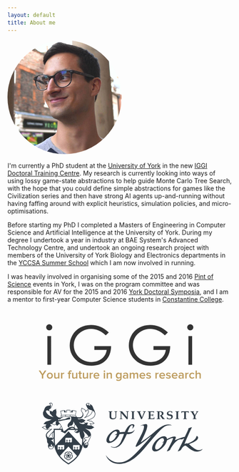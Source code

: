 ```yaml
---
layout: default
title: About me
---
```


<div class="centre">
	<img src="/resources/ProfilePicture-256.jpg" style="border-radius:50%;"/>
</div>

I'm currently a PhD student at the [University of York](https://www.cs.york.ac.uk) in the new [IGGI Doctoral Training Centre](http://www.iggi.org.uk). My research is currently looking into ways of using lossy game-state abstractions to help guide Monte Carlo Tree Search, with the hope that you could define simple abstractions for games like the Civilization series and then have strong AI agents up-and-running without having faffing around with explicit heuristics, simulation policies, and micro-optimisations.

Before starting my PhD I completed a Masters of Engineering in Computer Science and Artificial Intelligence at the University of York. During my degree I undertook a year in industry at BAE System's Advanced Technology Centre, and undertook an ongoing research project with members of the University of York Biology and Electronics departments in the [YCCSA Summer School](http://www.york.ac.uk/yccsa/activities/summerschool) which I am now involved in running.

I was heavily involved in organising some of the 2015 and 2016 [Pint of Science](http://pintofscience.co.uk/events/york) events in York, I was on the program committee and was responsible for AV for the 2015 and 2016 [York Doctoral Symposia](https://www.cs.york.ac.uk/yds), and I am a mentor to first-year Computer Science students in [Constantine College](https://www.york.ac.uk/colleges/constantine).

<center class="logos">
	<br/>
	<a href="http://www.iggi.org.uk/">
		<svg viewBox="-236.542 451.202 97.125 35.375" xmlns="http://www.w3.org/2000/svg" style="margin:1em 5em">
			<title>IGGI: Your future in games research</title>
			<g>
				<path fill="#BD9C5E" d="M-233.811,484.434v-2.003l1.866-2.829h-0.977l-1.325,2.068l-1.326-2.068h-0.968l1.881,2.829v2.003 H-233.811L-233.811,484.434z M-229.86,484.522c1.12,0,1.798-0.843,1.798-1.833c0-1.014-0.679-1.827-1.798-1.827 c-1.111,0-1.798,0.813-1.798,1.827C-231.657,483.679-230.97,484.522-229.86,484.522z M-229.86,483.851 c-0.648,0-1.005-0.548-1.005-1.161c0-0.625,0.356-1.155,1.005-1.155c0.655,0,1.005,0.53,1.005,1.155 C-228.854,483.303-229.205,483.851-229.86,483.851z M-224.167,484.434v-3.501h-0.76v2.458c-0.168,0.242-0.501,0.459-0.893,0.459 c-0.434,0-0.71-0.177-0.71-0.708v-2.21h-0.761v2.493c0,0.702,0.377,1.096,1.132,1.096c0.554,0,0.987-0.277,1.231-0.535v0.447 H-224.167L-224.167,484.434z M-222.418,484.434v-2.381c0.15-0.241,0.578-0.471,0.904-0.471c0.095,0,0.171,0.006,0.232,0.018 v-0.737c-0.445,0-0.866,0.247-1.137,0.588v-0.519h-0.761v3.501H-222.418z M-217.842,484.434v-2.84h0.71v-0.661h-0.71v-0.195 c0-0.388,0.183-0.583,0.483-0.583c0.162,0,0.295,0.064,0.396,0.159l0.303-0.472c-0.215-0.235-0.521-0.3-0.843-0.3 c-0.66,0-1.099,0.437-1.099,1.197v0.194h-0.587v0.66h0.587v2.841h0.76V484.434z M-213.43,484.434v-3.501h-0.761v2.458 c-0.177,0.242-0.509,0.459-0.893,0.459c-0.434,0-0.709-0.177-0.709-0.708v-2.21h-0.762v2.493c0,0.702,0.378,1.096,1.133,1.096 c0.545,0,0.987-0.277,1.231-0.535v0.447H-213.43L-213.43,484.434z M-211.388,484.522c0.345,0,0.571-0.1,0.709-0.217l-0.181-0.579 c-0.057,0.071-0.189,0.125-0.334,0.125c-0.212,0-0.333-0.183-0.333-0.413v-1.843h0.71v-0.661h-0.71v-0.955h-0.76v0.955h-0.577 v0.661h0.577v2.032C-212.287,484.21-211.978,484.522-211.388,484.522z M-207.01,484.434v-3.501h-0.765v2.458 c-0.168,0.242-0.501,0.459-0.884,0.459c-0.443,0-0.711-0.177-0.711-0.708v-2.21h-0.76v2.493c0,0.702,0.377,1.096,1.122,1.096 c0.555,0,0.988-0.277,1.232-0.535v0.447H-207.01L-207.01,484.434z M-205.267,484.434v-2.381c0.159-0.241,0.587-0.471,0.909-0.471 c0.089,0,0.167,0.006,0.229,0.018v-0.737c-0.445,0-0.866,0.247-1.138,0.588v-0.519h-0.76v3.501H-205.267z M-201.884,484.522 c0.546,0,1.062-0.182,1.421-0.507l-0.354-0.495c-0.251,0.241-0.646,0.389-0.999,0.389c-0.66,0-1.05-0.447-1.105-0.961h2.696 v-0.189c0-1.108-0.666-1.896-1.724-1.896c-1.028,0-1.771,0.807-1.771,1.827C-203.72,483.803-202.948,484.522-201.884,484.522z  M-200.961,482.4h-1.966c0.023-0.43,0.333-0.925,0.973-0.925C-201.262,481.475-200.98,481.976-200.961,482.4z M-197.222,480.515 c0.265,0,0.471-0.207,0.471-0.472c0-0.265-0.206-0.471-0.471-0.471c-0.256,0-0.472,0.207-0.472,0.471 C-197.694,480.308-197.478,480.515-197.222,480.515z M-196.845,484.434v-3.501h-0.76v3.501H-196.845z M-192.727,484.434v-2.463 c0-0.708-0.378-1.107-1.133-1.107c-0.545,0-1.005,0.282-1.237,0.542v-0.472h-0.76v3.501h0.76V482 c0.183-0.241,0.516-0.465,0.899-0.465c0.427,0,0.71,0.16,0.71,0.712v2.187H-192.727z M-188.742,485.854 c0.854,0,1.798-0.33,1.798-1.603v-3.318h-0.761v0.501c-0.283-0.377-0.678-0.572-1.125-0.572c-0.905,0-1.545,0.659-1.545,1.797 c0,1.149,0.659,1.78,1.545,1.78c0.459,0,0.853-0.225,1.125-0.583v0.395c0,0.748-0.534,0.99-1.037,0.99 c-0.465,0-0.822-0.117-1.111-0.453l-0.359,0.553C-189.779,485.73-189.332,485.854-188.742,485.854z M-188.604,483.762 c-0.609,0-0.992-0.43-0.992-1.102c0-0.69,0.383-1.126,0.992-1.126c0.36,0,0.723,0.207,0.899,0.466v1.297 C-187.881,483.556-188.244,483.762-188.604,483.762z M-183.053,484.434v-2.315c0-0.938-0.679-1.255-1.465-1.255 c-0.552,0-1.062,0.159-1.472,0.548l0.321,0.536c0.296-0.3,0.648-0.453,1.038-0.453c0.477,0,0.815,0.253,0.815,0.653v0.529 c-0.257-0.294-0.659-0.452-1.137-0.452c-0.571,0-1.205,0.34-1.205,1.144c0,0.766,0.64,1.154,1.205,1.154 c0.465,0,0.881-0.152,1.137-0.471v0.382H-183.053L-183.053,484.434z M-184.642,484.009c-0.428,0-0.756-0.252-0.756-0.636 c0-0.377,0.328-0.635,0.756-0.635c0.327,0,0.654,0.135,0.827,0.364v0.542C-183.988,483.875-184.315,484.009-184.642,484.009z  M-177.007,484.434v-2.516c0-0.719-0.371-1.055-1.004-1.055c-0.536,0-0.994,0.318-1.188,0.625 c-0.119-0.377-0.441-0.625-0.963-0.625c-0.534,0-0.993,0.336-1.144,0.542v-0.472h-0.762v3.5h0.762V482 c0.164-0.236,0.472-0.466,0.81-0.466c0.416,0,0.576,0.243,0.576,0.62v2.28h0.766V482c0.149-0.241,0.466-0.466,0.811-0.466 c0.406,0,0.577,0.243,0.577,0.62v2.28H-177.007L-177.007,484.434z M-174.399,484.522c0.554,0,1.07-0.183,1.42-0.507l-0.344-0.495 c-0.26,0.241-0.655,0.389-0.999,0.389c-0.661,0-1.059-0.447-1.114-0.961h2.696v-0.188c0-1.109-0.666-1.897-1.715-1.897 c-1.037,0-1.78,0.807-1.78,1.827C-176.235,483.804-175.454,484.522-174.399,484.522z M-173.469,482.4h-1.973 c0.031-0.43,0.333-0.925,0.98-0.925C-173.778,481.475-173.494,481.978-173.469,482.4z M-170.786,484.522 c0.943,0,1.459-0.471,1.459-1.083c0-1.397-2.119-0.932-2.119-1.556c0-0.237,0.254-0.426,0.649-0.426 c0.438,0,0.83,0.189,1.036,0.413l0.321-0.524c-0.315-0.278-0.76-0.484-1.357-0.484c-0.889,0-1.377,0.484-1.377,1.055 c0,1.344,2.117,0.855,2.117,1.538c0,0.277-0.236,0.467-0.697,0.467c-0.444,0-0.937-0.243-1.182-0.484l-0.345,0.549 C-171.924,484.328-171.38,484.522-170.786,484.522L-170.786,484.522z M-165.931,484.434v-2.381 c0.149-0.242,0.577-0.471,0.903-0.471c0.095,0,0.162,0.005,0.233,0.018v-0.737c-0.454,0-0.875,0.247-1.137,0.589v-0.519h-0.761 v3.5H-165.931z M-162.558,484.522c0.554,0,1.07-0.183,1.42-0.507l-0.345-0.495c-0.259,0.241-0.654,0.389-0.999,0.389 c-0.66,0-1.057-0.447-1.113-0.961h2.695v-0.188c0-1.109-0.665-1.897-1.715-1.897c-1.037,0-1.78,0.807-1.78,1.827 C-164.395,483.804-163.613,484.522-162.558,484.522z M-161.627,482.4h-1.974c0.031-0.43,0.333-0.925,0.981-0.925 C-161.937,481.475-161.653,481.978-161.627,482.4z M-158.945,484.522c0.943,0,1.464-0.471,1.464-1.083 c0-1.397-2.124-0.932-2.124-1.556c0-0.237,0.252-0.426,0.647-0.426c0.443,0,0.832,0.189,1.038,0.413l0.316-0.524 c-0.311-0.278-0.759-0.484-1.354-0.484c-0.885,0-1.377,0.484-1.377,1.055c0,1.344,2.119,0.855,2.119,1.538 c0,0.277-0.242,0.467-0.695,0.467c-0.448,0-0.938-0.243-1.185-0.484l-0.346,0.549 C-160.083,484.328-159.542,484.522-158.945,484.522z M-155.096,484.522c0.553,0,1.062-0.183,1.421-0.507l-0.354-0.495 c-0.261,0.241-0.655,0.389-0.994,0.389c-0.658,0-1.062-0.447-1.11-0.961h2.688v-0.188c0-1.109-0.666-1.897-1.715-1.897 c-1.037,0-1.777,0.807-1.777,1.827C-156.939,483.804-156.154,484.522-155.096,484.522z M-154.166,482.4h-1.974 c0.023-0.43,0.324-0.925,0.972-0.925C-154.484,481.475-154.202,481.978-154.166,482.4z M-149.78,484.434v-2.315 c0-0.938-0.679-1.255-1.474-1.255c-0.542,0-1.061,0.159-1.462,0.548l0.313,0.536c0.294-0.3,0.647-0.453,1.037-0.453 c0.477,0,0.825,0.253,0.825,0.653v0.529c-0.267-0.294-0.661-0.452-1.138-0.452c-0.572,0-1.214,0.34-1.214,1.144 c0,0.766,0.647,1.154,1.214,1.154c0.465,0,0.871-0.152,1.138-0.471v0.382H-149.78L-149.78,484.434z M-151.377,484.009 c-0.418,0-0.754-0.252-0.754-0.636c0-0.377,0.336-0.635,0.754-0.635c0.318,0,0.654,0.135,0.837,0.364v0.542 C-150.723,483.875-151.059,484.009-151.377,484.009z M-148.042,484.434v-2.381c0.159-0.242,0.578-0.471,0.913-0.471 c0.095,0,0.172,0.005,0.225,0.018v-0.737c-0.437,0-0.866,0.247-1.138,0.589v-0.519h-0.76v3.5H-148.042z M-144.681,484.522 c0.684,0,1.084-0.294,1.337-0.613l-0.496-0.471c-0.21,0.276-0.464,0.412-0.812,0.412c-0.638,0-1.056-0.483-1.056-1.161 c0-0.678,0.418-1.156,1.056-1.156c0.348,0,0.603,0.125,0.812,0.4l0.496-0.459c-0.253-0.322-0.653-0.612-1.337-0.612 c-1.073,0-1.804,0.771-1.804,1.827C-146.485,483.744-145.755,484.522-144.681,484.522z M-139.542,484.434v-2.476 c0-0.707-0.377-1.095-1.132-1.095c-0.554,0-0.991,0.282-1.231,0.542v-1.804h-0.76v4.832h0.76V482 c0.176-0.241,0.501-0.466,0.908-0.466c0.418,0,0.695,0.148,0.695,0.702v2.2h0.76V484.434z"/>
				<path fill="#333" d="M-230.255,451.911c0.505,0,0.937,0.178,1.294,0.538c0.358,0.357,0.538,0.789,0.538,1.293 c0,0.495-0.179,0.923-0.538,1.28c-0.357,0.358-0.789,0.537-1.294,0.537c-0.496,0-0.922-0.179-1.279-0.537 c-0.357-0.359-0.536-0.785-0.536-1.281c0-0.503,0.179-0.937,0.537-1.292C-231.177,452.089-230.75,451.911-230.255,451.911z  M-231.361,458.984h2.228v17.175h-2.228V458.984L-231.361,458.984z M-194.609,456.836l-1.801,1.706 c-1.294-1.274-2.711-2.239-4.253-2.896c-1.542-0.658-3.043-0.986-4.508-0.986c-1.82,0-3.554,0.447-5.2,1.341 c-1.647,0.895-2.922,2.106-3.829,3.64c-0.905,1.532-1.358,3.15-1.358,4.854c0,1.746,0.469,3.407,1.405,4.981 c0.937,1.574,2.231,2.81,3.885,3.71c1.652,0.898,3.46,1.346,5.43,1.346c2.388,0,4.409-0.672,6.062-2.019 c1.651-1.347,2.63-3.092,2.936-5.24h-7.403v-2.243h10.009c-0.021,3.588-1.088,6.438-3.198,8.549 c-2.11,2.109-4.934,3.165-8.469,3.165c-4.295,0-7.694-1.464-10.198-4.389c-1.926-2.252-2.889-4.855-2.889-7.814 c0-2.2,0.553-4.247,1.657-6.14c1.106-1.895,2.621-3.375,4.547-4.444c1.927-1.067,4.104-1.602,6.536-1.602 c1.967,0,3.819,0.355,5.557,1.065C-197.956,454.129-196.26,455.269-194.609,456.836L-194.609,456.836z M-159.231,456.836 l-1.802,1.706c-1.292-1.274-2.709-2.239-4.252-2.897c-1.542-0.658-3.043-0.987-4.508-0.987c-1.82,0-3.554,0.447-5.2,1.341 c-1.647,0.896-2.922,2.107-3.828,3.64c-0.905,1.532-1.358,3.15-1.358,4.854c0,1.745,0.468,3.407,1.405,4.98 c0.935,1.574,2.231,2.81,3.883,3.712c1.653,0.897,3.462,1.346,5.429,1.346c2.39,0,4.411-0.672,6.062-2.02 c1.652-1.348,2.632-3.092,2.937-5.24h-7.404v-2.243h10.008c-0.021,3.588-1.085,6.438-3.196,8.549 c-2.112,2.109-4.934,3.165-8.47,3.165c-4.293,0-7.692-1.464-10.197-4.389c-1.926-2.251-2.889-4.856-2.889-7.814 c0-2.2,0.552-4.247,1.657-6.141c1.106-1.894,2.621-3.375,4.547-4.445c1.926-1.066,4.105-1.601,6.535-1.601 c1.968,0,3.822,0.355,5.557,1.066C-162.577,454.129-160.883,455.269-159.231,456.836L-159.231,456.836z M-145.842,451.911 c0.504,0,0.935,0.178,1.292,0.538c0.359,0.357,0.538,0.789,0.538,1.293c0,0.495-0.178,0.923-0.536,1.28 c-0.357,0.358-0.789,0.537-1.294,0.537c-0.495,0-0.92-0.179-1.279-0.537c-0.357-0.359-0.536-0.785-0.536-1.279 c0-0.504,0.179-0.937,0.538-1.293C-146.763,452.091-146.337,451.912-145.842,451.911L-145.842,451.911z M-146.948,458.984h2.226 v17.175h-2.227L-146.948,458.984L-146.948,458.984z"/>
			</g>
		</svg>
	</a>
	<a href="https://www.york.ac.uk/">
		<svg version="1.1" id="Layer_1" xmlns="http://www.w3.org/2000/svg" xmlns:xlink="http://www.w3.org/1999/xlink" x="0px" y="0px" viewBox="0 0 2409.9 1076.4" style="margin:1em 3em">
			<style type="text/css">
				.st0{fill:#333E48;}
			</style>
			<g>
				<path class="st0" d="M1811.6,278.5l-2.3,17.7c0,0,13.9,7.2,32.1,7.2c5.1,0,15.8-1.1,20.5-2.8c16.4-6,24.4-17.9,24.4-32.6 c0-14.1-10.3-23.2-27.5-26.3l-12.4-2.1c-9.8-1.6-18-4-18-15.4c0-9.8,9.2-17.2,21.9-17.2c7.2,0,15.8,2.5,20.4,8.1l0.3,6.9h6.9 l1.5-18c-9.8-3.8-19.2-5.1-28.7-5.1c-22.2,0-40.5,9-40.5,32.4c0,12.6,9,23.2,27.3,26.3l15,2.5c10.4,1.8,14.3,9.1,14.3,15.4 c0,13.4-11.1,20-24.1,20c-8,0-19.9-4.5-24.7-11.3l-0.5-5.7L1811.6,278.5L1811.6,278.5z"/>
				<path class="st0" d="M1473.1,388.3c0.7,0.7,28.5-13.3,38.7-2.1c11.9,13-3.6,62.9-35.8,126.6c-31.2,61.7-59.2,112.6-65.8,132.2 c-6.7,19.8,7.6,12.6,22.7,4.9c29.9-15.4,156.3-121.1,172.4-129.4c9-4.7-63.7,82.2-135.1,157.4c-81.9,86-160.9,181.9-274.3,181.9 c-119,0-171.5-97.2-171.5-97.2s28.9,115,178.1,115c170.9,0,299.9-179.9,393.3-288.5c75.7-87.9,141.4-165.5,187.8-193 s97.2-10.5,97.2-10.5c-72.3-44.8-162.2,20.3-234.6,84.6c-60,53.4-163.5,124-170.2,129.4c-8.8,7,110.3-200.8,75.9-230.8 C1539.3,357.5,1467.4,382.9,1473.1,388.3"/>
				<path class="st0" d="M2214.9,207v-6.2h-28.4v6.2c6.1,0,9.3,1,7.6,4c-1.5,2.7-22.7,37.9-22.7,37.9s-18.7-32.7-20.8-36.3 c-1.9-3.4-1.6-5.9,8.4-5.6v-6.2h-46.3v6.2c11-0.3,11.9,2.7,14.5,6.9s28.6,47.7,28.6,47.7v22.8c-0.1,10.6-0.8,11.6-13,11.3v6.2h47.7 v-6.3c-12.4,0.4-13.1-0.6-13.1-11.1c0,0-0.1-26,0-27.5c0,0,23.4-39.7,25.4-42.9C2204.9,210.8,2206.6,207,2214.9,207z"/>
				<path class="st0" d="M1215.6,284.2c0,10.6-0.6,11.7-13,11.3v6.3h35.1v-6.3c-12.4,0.4-13-0.7-13-11.3v-60.3l70.8,79.8l11.1-3.3 v-81.9c0-10.6,0.6-11.7,13-11.3v-6.3h-35.2v6.3c12.5-0.4,13,0.7,13,11.3v55.7l-3.5-3.7l-60.1-69.3l-31.3-0.3v6.3 c12.4-0.4,13,0.7,13,11.3L1215.6,284.2L1215.6,284.2z"/>
				<path class="st0" d="M1362.4,284.2c-0.2,10.6-0.8,11.7-13,11.4v6.2h47.7v-6.3c-12.4,0.4-13-0.7-13-11.3v-65.8 c0-10.6,0.5-11.5,13-11.4v-6.2h-47.7v6.2c12.2-0.3,12.9,0.9,13,11.4V284.2z"/>
				<path class="st0" d="M1465.6,220.4c-1.4-3.2-3.6-7.1-3-10.6c0.5-2.7,6.5-2.8,11.8-2.8v-6.2h-49.5v6.2c4.8,0,12.1,2.5,15.8,10.6 l36.8,84.3h11.4c0,0,25.3-58.6,38.1-88c3.1-6.5,4.6-6.9,11.8-6.9v-6.2h-35.4v6.2c9.3,0,12.7,1.1,12.7,4c0,1.5-1.3,4.4-2.3,7.6 l-24.2,58.6L1465.6,220.4z"/>
				<path class="st0" d="M1577.9,286.7c0,6.5-2.3,8.5-11,9v6.2h81.3l1.5-22.9h-6l-3,11.9c0,0-13.7,1.8-41.2,1.8v-39.6h17.7 c2.8,0,7.6,0.3,8.1,3.6c0.7,3,0.1,7.3,0.1,7.3h6.4l2.4-28.2h-6.1c-0.3,3.4-0.7,4.7-1.7,7.2c-0.7,2.7-2.8,2.7-5,2.7h-21.9v-31.3 c0-1.8,0.4-3.7,1-5.3c4.4,0,24.1-0.2,29.6,0.3c3.3,0.3,6.9,0.9,7,3.2c0.3,3.2,0.6,7.5,0.6,7.5h5.8l1.5-13.8l0.6-5.4h-81.1v6.2 c11.7,0.6,12.9,1.6,13.2,10.7v68.9H1577.9z"/>
				<path class="st0" d="M1692.1,284.2c-0.2,10.6-0.8,11.7-13.1,11.4v6.2h47.7v-6.3c-12.4,0.4-13.1-0.7-13.1-11.3v-71.6 c0-1,0.6-3.4,0.6-3.4c3.8-0.9,4.8-1,9.2-1c12,0,21.1,9.4,21.1,21.5c0,13.4-4.2,21.4-22.1,23.1l-0.4,2.7l32.1,46.4h28.7v-6.2 c-3.9-0.4-8.4-3.5-10.7-6.6l-27.5-35c16.1-3.1,22.3-14.2,21.6-28.3c-0.8-18.8-19.9-25-36.9-25h-50.5v6.2 c12.3-0.3,12.9,0.9,13.1,11.4v65.8H1692.1z"/>
				<path class="st0" d="M1932.7,284.2c-0.2,10.6-0.8,11.7-13,11.4v6.2h47.7v-6.3c-12.4,0.4-13-0.7-13-11.3v-65.8 c0-10.6,0.6-11.7,13-11.3v-6.3h-47.7v6.2c12.3-0.3,12.8,0.9,13,11.4V284.2z"/>
				<path class="st0" d="M2054.4,210.7h21.6c8.4,0.2,6.9,1,8,8.4c0.3,2,0.3,1.7,0.3,3.8h6c0.8-8.8,2-22,2-22H1996c0,0,0.8,14.8,0.5,22 h6.1c0.3-3.7,0.5-4.9,0.8-7.5c1.9-3.2,3.2-4.3,6.9-4.7h22.5v73.6c-0.2,10.6-0.8,11.7-13,11.4v6.2h47.7v-6.3 c-12.4,0.4-13-0.7-13-11.3v-73.6H2054.4z"/>
				<path class="st0" d="M1060.3,206.8v-6h46.7v6c-5.3,0-8.7,0.5-10.1,1.4c-0.7,0.4-1.2,1.3-1.5,2.5c-0.7,3-0.9,44.7-0.9,44.7 c0,8.7,0.1,14.1,0.3,16.2c0.5,4.5,1.6,8.1,3.5,10.9s4.7,5,8.6,6.7s8.8,2.6,14.7,2.6c6.8,0,12.3-1.2,16.4-3.4c4.1-2.3,7-5.2,8.7-8.9 c1.7-3.6,2.6-10.5,2.6-20.7c0,0,0-35-0.1-37.7c-0.2-6-0.5-9.7-1-10.9c-0.4-0.8-0.9-1.4-1.7-1.7c-1.6-0.8-5.2-1.3-10.7-1.4v-6h34.3 v6c-4.6,0-7.5,0.3-8.6,1.1c-0.6,0.4-1.1,1.1-1.5,2.2c-0.4,1.1-0.8,5.1-1.1,14.5c-0.2,8.6-0.5,37.2-0.5,37.2c0,4.3-0.3,8.7-1,13.3 c-0.6,4.6-1.9,8.5-3.9,11.8c-1.9,3.3-4.7,6.2-8.3,8.8c-3.5,2.6-7.8,4.6-12.6,5.9c-4.9,1.3-10.5,2-16.9,2c-7.5,0-14.5-1-21-2.9 c-4.7-1.4-8.6-3.4-11.6-5.8s-5.3-5.1-6.9-8.1s-2.5-5.9-2.9-8.7c-0.2-1.7-0.4-6.4-0.4-13.9c0,0-0.1-44.7-0.3-50.1 c-0.1-2.1-0.4-3.7-0.9-4.6c-0.2-0.5-0.9-1.1-1.9-1.8L1060.3,206.8z"/>
				<path class="st0" d="M1305,468.7c-0.6-0.1,27.2-81.8,51.6-87.2c25.9-5.7,14.3,26.1,8.9,35.5c-3.7,6.5-1.2,7.1,4.2,2.3 c9.2-8.1,30.7-33.3,18.9-45.6c-3.7-3.9-10.6-6.3-20.8-6.3c-26.9,0-63.1,18.4-98.6,99.2c0,0-34.8-0.6-65.3,4.7 c-0.2-21.6-12.4-35.7-35.4-35.7c-38.4,0-92,39-119.8,87.1c-27.8,48.1-19.2,87.1,19.1,87.1c38.4,0,92-39,119.8-87.1 c5.7-9.8,9.8-19.2,12.5-28c9.6-1.3,35.2-4,58-2.4c1.8,0.1-25.3,72.1-43.4,107.6c-14.5,28.5-58.6,82.1-117.5,55.5 c-12.1-5.4-11.2,2,7.5,8.3c25.5,8.6,72.7,15.7,121.6-43.5c29.2-35.4,68.9-126.1,68.9-126.1s86.7,7,101.7-62.6 C1396.7,431.5,1382.3,479.2,1305,468.7z M1085.2,588.2c-21.7,0-24.6-29.3-6.5-65.5s50.3-65.5,72-65.5c13.7,0,19.9,11.7,18.1,29.5 c-14.2,8.9-27.6,19.4-27.6,19.4c-1.5,1.2-1.2,1.8,0.6,1.3l23.9-5.8c-2,6.6-4.7,13.7-8.4,21C1139.1,558.9,1106.9,588.2,1085.2,588.2 z"/>
				<path class="st0" d="M2270.1,685.5c0,0-26.3,19.3-61,14.7c-41.7-5.5-99-63-112.6-75.9c-5.5-5.3,91.7-27.3,112.2-72.4 c12.2-26.9-16.1-34.6-16.1-34.6c-11.3,55.6-66.5,75.2-113.3,98.6c0,0-19.6-6.6-40.9,7c-8.8,5.6,81.1-192.8,94.7-218.9 c0.7-1.4-45.3,14.7-46.8,16.8c-3.4,4.8,1.8,2,0.4,7.7c-4.5,17.4-46.2,102.1-46.2,102.1c-28,0-112.2,36-123.1,42.3 c-11,6.3,16.4-37.4,5.8-44.1c-10.7-6.7-22.3-4.9-47.1,1.4c-20.7,5.2-50.1,21.1-64.4,28.3c-1.4-22.3-15-36.5-39.5-36.5 c-42.9,0-102.9,43.6-134,97.5c-31.1,53.8-21.5,97.5,21.4,97.5s102.9-43.6,134-97.5c9-15.6,14.6-30.3,16.9-43.4 c22.5-14.5,73.9-35.8,77.9-29c6.3,10.5-65.6,143.4-78.8,168.6c-0.2,0.4,0.5,0.8,2,0.3c16.5-5.1,36.7-12.7,40.6-20.9 c18.4-38.4,83-144.8,145.8-133.3c8.6,1.6,35.2-15.5,33.3-10.1c-4.7,13.3-61.5,130.7-80.6,162.9c-4.4,7.4,36.5-9.6,41.5-19.2 c18.3-35,42.5-52.9,56-52.9c15.3,0,78.9,77.3,147.6,77.3C2247.3,719.8,2273.3,686.9,2270.1,685.5z M1679.2,692.9 c-24.2,0-27.5-32.8-7.3-73.3s56.2-73.3,80.5-73.3c16.8,0,23.5,15.8,19.3,39c-12.4,11.1-23.4,22-23.4,22c-1.3,1.3-1.1,1.7,0.6,0.8 l19.7-10.2c-2.1,6.8-5.1,14.1-8.9,21.7C1739.5,660,1703.5,692.9,1679.2,692.9z"/>
			</g>
			<g>
				<path class="st0" d="M597.3,765.7c-0.8-2.4-1.6-3.5-3.4-4.4c-2.4-1.2-7.2-0.3-7.7-0.2c0,0-9.9,3.2-12.6,4.1c-0.2-0.6-0.4-1.3-0.6-2 c-0.1-0.4-0.2-0.7-0.4-1.1c3-1,13-4.3,13-4.3c0.4-0.2,4.9-2.2,6.1-4.6c0.5-0.9,0.7-1.8,0.7-2.7c0-0.8-0.2-1.7-0.5-2.8 c-2.5-7.6-7.7-14.3-15.5-20s-15.8-8.6-23.8-8.6c-2.5,0-3.8,0.5-5.2,1.9c-1.9,1.9-2.5,6.8-2.5,7.2c0,0,0,10.7,0,13.2 c-0.6,0-1.2,0-1.9,0c-0.6,0-1.2,0-1.9,0.1c0-2.8,0-13.2,0-13.2c0-0.5-0.6-5.3-2.5-7.2c-1.4-1.4-2.7-1.9-5.2-1.9 c-8,0-16,2.9-23.8,8.6c-7.8,5.7-13,12.4-15.5,20c-0.4,1.1-0.5,2-0.5,2.8c0,0.9,0.2,1.8,0.7,2.7c1.2,2.4,5.7,4.5,6.1,4.6 c0,0,10.6,3.5,13,4.2c-0.1,0.4-0.3,0.7-0.4,1.1c-0.2,0.6-0.4,1.3-0.6,1.9c-3.4-1.1-12.6-4.1-12.6-4.1c-0.4-0.1-5.3-1.1-7.6,0.2 c-1.8,0.9-2.6,2-3.4,4.4c-2.5,7.6-2.2,16.1,0.8,25.3s7.8,16.2,14.2,20.9c2,1.5,3.3,1.9,5.3,1.6c2.6-0.4,6-4,6.3-4.4 c0,0,6.5-8.9,8.1-11.2c0.3,0.2,0.6,0.5,0.9,0.7c0.4,0.3,0.9,0.6,1.3,0.9c-1.9,2.6-8,11-8,11.1c-0.2,0.3-2.3,4-2.3,6.6 c0,0.2,0,0.5,0.1,0.7c0.3,2,1.1,3.1,3.1,4.6c6.5,4.7,14.6,7,24.3,7s17.8-2.4,24.3-7c2-1.4,2.8-2.6,3.1-4.6c0-0.2,0-0.4,0-0.7 c0-2.6-2-6.3-2.3-6.6c0,0-6-8.3-8-11c0.5-0.3,0.9-0.6,1.4-0.9c0.3-0.2,0.6-0.5,0.9-0.7c1.9,2.6,8.1,11.2,8.1,11.2 c0.3,0.4,3.6,4,6.3,4.4c2,0.3,3.3-0.1,5.3-1.6c6.4-4.7,11.2-11.7,14.2-20.9C599.4,781.7,599.7,773.2,597.3,765.7z M548.1,735.2 c0-0.4,0.7-4,2-5.8c3.6-4.9,8.4-1.5,12.7,1.4c3.2,2.2,6.3,4.4,8.6,3.2l1-0.5l-0.2,1.2c0,0.2-0.1,0.3-0.1,0.5c0,2.4,2.8,4.5,5.7,6.7 c3.1,2.4,6.5,5,6.5,8.2c0,1.1-0.4,2.2-1.3,3.4c-1.3,1.8-4.6,3.6-4.9,3.7c0,0-5.1,1.7-6.8,2.2c-1.7-3.4-3.9-6.1-6.6-8.1 c-1.1-0.8-1.8-1-2.9-0.8c-1.3,0.2-3.2,2.1-3.5,2.4c0,0-3.3,4.6-6.3,8.7c-0.3-0.2-0.6-0.4-0.9-0.6c3-4.1,6.3-8.7,6.3-8.7 c0.2-0.4,1.3-2.4,1.3-3.7c0-0.1,0-0.2,0-0.4c-0.2-1.1-0.6-1.7-1.7-2.5c-2.6-1.8-5.6-3.1-9-3.7C548.1,740.1,548.1,735.2,548.1,735.2 z M558,772.1c-0.3-3.5-1.8-6.6-4.1-9c1.6-2.2,3.6-5,3.6-5c0.1-0.2,1.4-1.3,2.3-1.6c2.2-0.7,3,1.1,4.1,4.2c0.7,1.9,1.4,3.9,2.8,4.6 c-0.2,0.5-0.4,0.9-0.4,1.5c0,1.2,0.4,2.5,0.8,3.8c0.4,1.5,0.8,2.7,0.8,3.6c0,1.1-0.4,1.8-1.6,2.2c-0.9,0.3-2.6,0.1-2.9,0.1 c0,0-3.1-1-5.5-1.8c0-0.4,0.1-0.8,0.1-1.2l0,0l0,0C558.1,773,558.1,772.6,558,772.1z M548.3,749.2c3.3,0.1,5.3,0.3,5.3,2.6 c0,0.9-0.7,2.5-0.8,2.7c0,0-2,2.9-3.6,5.1c-1.8-0.8-3.7-1.2-5.8-1.3c-0.1,0-0.1,0-0.2,0l0,0c-2.1,0-4.1,0.4-5.9,1.2 c-1.6-2.3-3.7-5.1-3.7-5.1c-0.1-0.2-0.8-1.7-0.8-2.7c0-2.3,2-2.5,5.3-2.6c2-0.1,4.1-0.1,5.2-1.2 C544.2,749.1,546.3,749.2,548.3,749.2z M508,757.1c-0.3-0.1-3.6-1.9-4.9-3.7c-3.5-4.9,1.1-8.5,5.2-11.6c3.1-2.4,6.1-4.7,5.7-7.2 l-0.2-1.2l1,0.5c2.3,1.2,5.4-0.9,8.6-3.2c4.3-2.9,9.1-6.3,12.6-1.4c1.3,1.8,2,5.3,2,5.7c0,0,0,4.8,0,6.8c-3.4,0.6-6.5,1.8-9,3.7 c-1.1,0.8-1.5,1.4-1.7,2.5c0,0.1,0,0.2,0,0.4c0,1.4,1,3.4,1.3,3.7c0,0,3.4,4.7,6.3,8.7c-0.3,0.2-0.6,0.4-1,0.7 c-3-4.1-6.3-8.7-6.3-8.7c-0.3-0.4-2.2-2.2-3.5-2.4c-1.1-0.2-1.8,0-2.9,0.8c-2.7,2-4.9,4.7-6.6,8.1C512.8,758.7,508,757.1,508,757.1 z M528.1,774.7c-2.4,0.8-5.5,1.8-5.5,1.8c-0.2,0-1.9,0.2-2.8-0.1c-1.2-0.4-1.6-1.1-1.6-2.2c0-0.9,0.3-2.1,0.8-3.6 c0.4-1.3,0.8-2.6,0.8-3.8c0-0.6-0.1-1-0.4-1.5c1.4-0.7,2.1-2.7,2.8-4.6c1.1-3.1,1.9-4.9,4.1-4.2c0.9,0.3,2.2,1.4,2.3,1.6 c0,0,2,2.8,3.6,5c-2,2.1-3.4,4.7-3.9,7.7c-0.2,0.9-0.2,1.7-0.2,2.6C528.1,773.8,528.1,774.2,528.1,774.7z M516.9,801.7 c-0.2,0.3-2.9,2.8-5,3.5c-5.7,1.9-7.7-3.7-9.4-8.6c-1.3-3.7-2.6-7.3-5.1-7.6l-1.1-0.2l0.8-0.8c1.9-1.8,0.8-5.4-0.3-9.2 c-1.5-5-3.2-10.6,2.6-12.5c2.1-0.7,5.8-0.2,6.1-0.1c0,0,4.5,1.4,6.6,2.1c-0.5,3.4-0.2,6.5,0.7,9.4c0.4,1.3,0.9,1.9,1.8,2.4 c1.2,0.6,3.8,0.2,4.3,0.1c0,0,5.2-1.7,9.8-3.2c0.1,0.3,0.2,0.7,0.3,1c-4.7,1.5-9.8,3.2-9.8,3.2c-0.5,0.2-2.8,1.4-3.4,2.6 c-0.5,1-0.5,1.7-0.1,3c1,3.2,2.9,6.1,5.6,8.7C519.9,797.5,516.9,801.8,516.9,801.7z M524.9,789.1c-1.9-1.5-3.2-2.6-3.2-3.8 c0-0.4,0.2-0.9,0.5-1.4c0.6-0.8,2.1-1.6,2.3-1.7c0,0,3-1,5.3-1.8c2.1,4,5.9,6.9,10.4,7.8c0,2.4-0.2,5.4-0.2,5.4 c0,0.2-0.4,1.9-0.9,2.7c-1.4,1.9-3.1,0.9-5.8-1c-1.7-1.1-3.4-2.3-4.9-2C528.2,791.6,526.6,790.3,524.9,789.1z M561.7,807 c0.2,0.3,1.8,3.7,1.8,5.9c0,6-5.9,6.2-11.1,6.3c-3.9,0.1-7.7,0.2-8.8,2.5l-0.5,1l-0.5-1c-1.2-2.3-4.9-2.4-8.8-2.5 c-5.2-0.1-11-0.3-11-6.3c0-2.2,1.6-5.6,1.8-5.9c0,0,3.2-4.4,4.3-6c3.2,1.6,6.3,2.4,9.5,2.4c1.4,0,2.1-0.2,2.8-1c1-1,1.4-3.6,1.4-4 c0,0,0-5.3,0-10c0.2,0,0.4,0,0.6,0l0,0h0.1c0.2,0,0.3,0,0.5,0c0,4.7,0,10,0,10c0,0.5,0.4,3.1,1.4,4c0.8,0.8,1.5,1,2.8,1 c3.2,0,6.3-0.8,9.5-2.4C558.8,803.1,561.7,807,561.7,807z M561.2,789.1c-1.6,1.2-3.2,2.5-3.4,4.1c-1.6-0.3-3.3,0.9-5,2 c-2.7,1.9-4.4,2.9-5.8,1c-0.6-0.8-0.9-2.5-1-2.7c0,0,0-3,0-5.4c4.5-0.9,8.2-3.8,10.3-7.7c2.4,0.8,5.3,1.8,5.3,1.8 c0.2,0.1,1.7,1,2.3,1.7c0.3,0.5,0.5,0.9,0.5,1.4C564.5,786.5,563.2,787.6,561.2,789.1z M589.2,788.1l0.8,0.8l-1.2,0.2 c-2.6,0.4-3.8,3.9-5.1,7.6c-1.7,4.9-3.7,10.4-9.4,8.6c-2.1-0.7-4.9-3.2-5-3.5c0,0-3.3-4.5-4.4-6c2.7-2.6,4.6-5.5,5.6-8.7 c0.2-0.6,0.3-1.1,0.3-1.6s-0.1-0.9-0.4-1.5c-0.6-1.2-3-2.4-3.4-2.6c0,0-5.1-1.7-9.7-3.2c0.1-0.3,0.2-0.7,0.3-1 c4.6,1.5,9.8,3.2,9.8,3.2c0.5,0.1,3.1,0.5,4.3-0.1c1-0.5,1.4-1.1,1.8-2.4c0.9-2.9,1.2-6.1,0.7-9.4c2-0.7,6.5-2.1,6.5-2.1 c0.3-0.1,4-0.6,6.1,0.1c5.7,1.9,4.1,7.5,2.6,12.5C588.4,782.7,587.3,786.2,589.2,788.1z"/>
				<path class="st0" d="M521.8,250.1"/>
				<path class="st0" d="M668.1,778.6L668.1,778.6 M424.3,785.2c29.4,37.4,68.3,70.5,116,98.3l3.4,2l3.4-2 c47.7-27.8,86.6-60.9,116-98.3l8.3-11.1c22.2-30.9,38.5-65.3,48.8-102.5l0,0l0.3-1.4c1-3.6,1.9-7.3,2.8-11l0,0l0,0l0.8-3.5l0,0 c2.1-9.6,3.8-18.9,5.2-28c0,0.2,0,0.3,0,0.5c3.3,31.4,14,46,33.6,46c14.6,0,23.4-5.6,27.1-17.2c0.3-0.9,0.7-2.2,1.3-3.8 c2.8-8.1,7.4-21.8,7.4-29.4c0-0.6,0-1.2,0-1.8c0.1-6.6,0.1-14-7.7-16.4c-0.3-0.3-0.7-0.6-1-0.8c2.7-1.6,4.8-3,6.1-4.2 c3.4-3.1,7-11.2,11.2-20.6c2.4-5.3,4.8-10.8,7.2-15.2c0.1-0.2,0.3-0.6,0.6-1c17.3-31.2,22.5-59,14.6-78.3c0-0.1-0.1-0.2-0.1-0.3 c-0.1-0.2-0.3-0.4-0.4-0.6c-4.7-13.7-9.9-24-30.4-38.6c-8.8-6.2-17.2-11.3-23.9-15.4c-6.9-4.2-12.7-7.7-16.2-10.8 c8.2,1,16.1,3.3,23.9,5.6c10.6,3.1,21.6,6.3,33.4,6.3c22.5,0,33.9-7.8,43.1-14c5.7-3.9,10.1-6.9,15.7-6.9c0.7,0,1.3-0.5,1.4-1.2 c0.1-0.7-0.2-1.4-0.9-1.6c-2.6-1-5.4-3.4-8.5-6.1c-5.8-5-13.5-11.5-26.1-14.7c0-0.2-0.1-0.4-0.1-0.6c-1.8-8.1-6-16.1-12.3-23.7 c5.8,1.4,13.1,2.9,19.2,2.9c9.9,0,16.5-3.2,22.9-6.3c1.7-0.8,3.4-1.6,5.2-2.4c1.1-0.5,1.8-1.6,1.7-2.7c-0.1-1.2-0.8-2.2-1.9-2.6 c-5.1-1.7-11.2-7.4-17-12.9c-6.3-5.9-12.2-11.4-18-13.5c-3.7-1.3-7.5-1.9-11.9-1.9c-2,0-3.9,0.1-5.7,0.2c-1.7,0.1-3.4,0.2-5,0.2 c-2,0-3.7-0.2-5.2-0.5c-0.9-0.2-1.2-0.4-1.2-0.4c-0.1-0.1-0.2-0.4-0.2-0.7c-1-3.2-2.6-5.8-11.6-7.1c33.6-10.7,56.9-23,71.1-37.3 c16.2-16.5,18.3-33.9,18.4-47.2c0-0.4,0-0.9,0-1.3V229c0,0,0-0.1,0-0.2c-0.3-3.8-1.2-7.6-2.7-11.2c-3.2-16.8-11.5-32.6-17.3-43.6 c-2.6-4.9-4.8-9.1-5.7-11.8c-0.7-2.1-1.5-4.4-2.2-6.7c-3.2-9.6-6.4-19.4-10.4-25.2c-3-4.4-9.9-9.8-16-14.6c-3.8-3-7.4-5.9-9.5-8 c-0.5-0.5-1.2-0.6-1.8-0.2c-0.6,0.3-0.9,1-0.7,1.7c0.7,2.4,0,4.4-0.9,6.6c-0.7,1.9-1.5,3.8-1.5,6.1c0,2.6,1.9,5.6,3.7,8.4 c0.9,1.4,2.4,3.7,2.5,4.6c-0.7-0.1-2.4-1.6-3.8-2.7c-3.3-2.7-7.9-6.5-13.6-7.2c-1.2-0.1-2.3-0.3-3.4-0.4c2.7-4.6,4-10,4-14.2 c0-4.5,1-7.3,2.1-10.6l0.4-1.3c0.4-1.2-0.1-2.6-1.2-3.3c-1.1-0.7-2.5-0.6-3.5,0.3c0,0-0.4,0.4-2.2,0.4c-1.5,0-3.4-0.3-5.3-0.5 c-2.2-0.3-4.4-0.6-6.5-0.6c-4.5,0-13.7,2.8-19.8,9c-0.1,0.1-0.1,0.1-0.1,0.2c0,0,0,0-0.1,0.1c-3.5,3.6-4.1,5.4-4.1,9.9 c0,8.8,3.5,15.5,8.2,24.9c2.4,4.6,5.1,9.9,7.8,16.4c8,18.8,17.6,21.3,49.2,29.7c2.3,0.6,4.7,1.2,7.3,1.9c1.9,0.5,3.8,1.1,5.6,1.8 c1.2,14.4-4.1,31-13.9,43.3c-16.4,20.6-41.2,31.3-65.3,41.7c-1.2,0.5-2.4,1-3.6,1.5l11.5-10.6c6.5-6.1,7.8-12.6,8.8-17.8 c0.7-3.7,1.3-6.6,3.4-8.5c6.8-6.3,12.8-17.7,15.5-25.7c1.9-5.6-0.6-15.6-2.9-24.5c-1-4-2.1-8.2-2.1-9.9c0-1.1-0.7-2.1-1.7-2.6 s-2.2-0.2-3.1,0.5c-1.3,1.2-3.7,2.4-6.6,3.8c-6.2,3-14.6,7.1-20.5,15.9c-1.6-6.6-5.4-12.8-11.3-18.3c-6.3-5.8-16.7-9.7-25.8-13.2 c-6.2-2.3-12.1-4.6-14.4-6.6c-0.8-0.8-2-1-3.1-0.5c-1,0.5-1.7,1.5-1.7,2.6c0,2.2-0.8,6.7-1.6,11.5c-1.2,7.1-2.6,15.2-2.6,21.5 c0,3.3,1.3,7,4.3,12.4c0.1,0.2,0.2,0.3,0.3,0.5c1.7,1.9,3.6,4.2,5.6,6.9c4.7,7.8,9.6,16.4,9.6,24.3c0,26.5-20.9,40-41.7,41.7 c-2.2,0.2-4.4,0.3-6.5,0.3c-22.4,0-33.1-10-36-13.4c0.5-3-0.1-6.2-1.7-8.7c-1.6-2.5-4.1-4.3-7-4.9h-0.2l7.5-33.5l4.8-20.5 c0.2-0.7,0-1.4-0.4-2s-1-1-1.7-1.1c-5.5-0.8-11.1-1.8-16.5-2.7c-9.8-1.7-19.9-3.5-30.1-4.2c-0.3,0-0.6,0-0.8,0.1l0,0l-15.3,3.1 l-1.3,18.5c-3.8-0.2-7.6-0.4-11.4-0.5l1-23.6c0-0.7-0.2-1.3-0.7-1.8s-1.1-0.8-1.8-0.8c-8-0.3-16.1-0.4-24-0.4s-16,0.1-24,0.4 c-0.7,0-1.3,0.3-1.8,0.8s-0.7,1.1-0.7,1.8l1,23.6c-3.6,0.1-7.3,0.3-10.9,0.5l-1.3-18.5l-15.8-3.1l0,0c-0.3-0.1-0.5-0.1-0.8-0.1 c-10.1,0.8-20.3,2.5-30.1,4.2c-5.4,0.9-11.1,1.9-16.5,2.7c-0.7,0.1-1.3,0.5-1.7,1.1c-0.4,0.6-0.5,1.3-0.4,2l4.8,20.4l7.5,33.5h-0.1 c-2.9,0.6-5.3,2.3-6.9,4.9c-1.8,2.8-2.3,6.3-1.5,9.6c1.4,5.7,6.1,9.9,11.3,9.9c0.7,0,1.3-0.1,1.9-0.2l2.4-0.4 c-1.3,0.8-2.7,1.8-4.3,2.8c-5.8,1.6-13.3,2.9-22.9,2.9c-26.9,0-46.5-25.5-46.5-36.3c0-5,0.8-9.7,1.7-14.6c1.1-6.1,2.2-13,2.2-22.1 c0-7.1-1.7-12.2-3.3-16.8c-2.2-6.3-4-11.8-1-21.3c0.2-0.6,0-1.3-0.6-1.7s-1.3-0.3-1.8,0.2c-6.9,6.4-8.1,7.5-20.4,12 c-11.6,4.2-22.9,15.5-24.1,28c-2.4-3.1-5.5-5.8-8.1-7.4c-5.8-3.5-11.5-4-16.5-4.5c-4.3-0.4-8.1-0.8-11.4-2.8 c-0.6-0.4-1.5-0.2-1.9,0.4c-0.5,0.6-0.4,1.4,0.2,2c3.4,3.2,3.4,20,3.4,26.3c0,7.4,9.5,15.9,15.9,21.6c0.9,0.8,1.7,1.6,2.5,2.2 c1.2,1.1,2.3,2.8,3.7,4.9c4,6.2,9.9,15.1,27.2,23.7c-34.8-3.2-84.5-27.7-98.7-71c-1-3.2-0.7-6,0.9-8.3c2.7-3.8,9-6.1,16.4-6.1 c8.5,0,17.1,3.3,17.1,9.6c0,0.6,0.3,1.1,0.9,1.3c0.5,0.2,1.2,0.1,1.6-0.3c5.7-5.3,6.6-13.5,4.5-18.8c-0.7-1.9-1.8-3.4-3.1-4.5 c3.5-1,6.9-2.8,9.8-4.7c0.7-0.3,7.2-3.6,7.6-3.8c7.7-5.2,18.5-18.3,18.5-27.9c0-1.4,1.4-3.7,3-6.2c3-4.9,7.1-11.5,7.1-20.9 c0-7.9-5.5-22.6-18.7-22.6c-6.2,0-9.3,1.7-12,3.1c-2.5,1.4-4.7,2.6-10.1,2.6c-1.2,0-2.3,0.8-2.7,1.9c-0.4,1.1,0,2.4,0.9,3.2 c7.2,5.7,11.8,12.3,14,20.3c-5,3.9-9.1,5.9-12.1,5.9c-6.7,0-24.4,0-39.8,9.5c-15.5,9.5-24.5,36.2-29.3,50.5l-0.1,0.2 c-2.4,7-4.7,10.7-6.8,14c-2.2,3.4-4.1,6.4-5.2,11.8c-3.5,16.2-1,49.5,30.7,71.5c24.9,17.3,54,20.9,74.1,20.9c3,0,6-0.1,9-0.2 c-8.9,4.3-22.1,10.1-33.5,14c-5.2,1.8-11.7,3.7-17.9,5.4c-11.3,3.2-22.9,6.5-28.7,10.1c-5.9,3.7-13.2,12.1-18.9,18.8 c-3.1,3.6-5.7,6.7-7.6,8.4c-0.4,0.4-0.6,1.1-0.4,1.6c0.2,0.6,0.8,0.9,1.4,0.9c9.6,0,12.8,0,21,1.7c2.2,0.5,3.1,1,4,1.5 s1.9,1.1,3.6,1.1c1.6,0,3.9-0.5,8-1.7c-4.3,4.3-9.2,11.3-10.3,21.7h-9.5c-9,0-15.8,4.6-21.9,8.7c-5.2,3.5-10.2,6.9-15.8,6.9 c-1.4,0-2.6,1.1-2.8,2.5c-0.2,1.4,0.7,2.7,2.1,3.1c4,1.1,10.4,5.2,17.1,9.5c12.4,8.1,27.8,18.1,41.9,18.1c13.3,0,19.2-2.4,23.5-4.2 c2.6-1.1,4.5-1.8,7.4-1.8c2.3,0,5.2,0.5,8.3,1c4.1,0.7,8.7,1.4,13.4,1.4c0.6,0,1.2,0,1.8,0c-26.2,17-50.6,35.6-59.8,57.6 c-8.9,21.5,0.9,46,6.2,59.2c1,2.5,1.9,4.7,2.4,6.2c2.8,9.1,2.8,25.6,2.8,31.8c0,10.7,8.8,22.7,17.6,33.1 c-4.2,6.6-5.6,15.9-4.2,29.2c1.2,11.8,4.2,18.6,11.8,26.4c0.8,0.9,1.7,1.8,2.5,2.5l0,0l0,0c1.2,1.1,2.5,2.1,3.7,2.9 c0.1,0.1,0.2,0.1,0.3,0.2c5.7,3.4,12.3,5.3,19,5.3l0,0c2.2,0,4.4-0.2,6.7-0.6c4.1-0.8,7.8-2.2,11.2-4c0,0,0.1,0,0.1-0.1 c0.1-0.1,0.2-0.1,0.3-0.2l0,0c0,0,0,0,0.1,0c2.4-1.5,4.4-3.3,5.9-5.2c10.1-10.4,14.9-25.3,14.9-48c0-0.9,0-1.7-0.1-2.6 c1.3,8.6,2.9,17.4,4.9,26.4l0,0l0.8,3.5l0,0l0,0c0.9,3.7,1.8,7.3,2.8,11l0.3,1.3l0,0c10.3,37.2,26.6,71.6,48.8,102.5L424.3,785.2z  M803.8,110.7c0,3.8-1.4,9.2-4.5,13.2c-11.9-1.7-17.4-5.3-20.1-9.2c-1-2.5-0.9-5.1-0.8-7.2c0-0.1,0-0.1,0-0.2 c4.7-4.3,11.6-6.5,15-6.5c1.7,0,3.8,0.3,5.8,0.5c2,0.3,4,0.5,5.9,0.6C804.3,104.3,803.8,107,803.8,110.7z M304.9,102.2 c2.6-0.6,4.4-1.6,6.1-2.5c2.4-1.3,4.5-2.4,9.3-2.4c9.1,0,13.1,11.2,13.1,16.9c0,7.8-3.5,13.4-6.3,17.9c-2.1,3.3-3.8,6.2-3.8,9.2 c0,3.2-3.3,10.9-9.3,17.4c2.8-10.5,5.7-24,2.2-37.2C314.1,114.2,310.4,107.7,304.9,102.2z M303.7,172.3c-0.1,0.1-0.3,0.2-0.5,0.3 l0,0C303.3,172.5,303.5,172.4,303.7,172.3z M663.4,426.5C663.4,426.5,663.4,426.6,663.4,426.5l-30.3,0.1c-1.6-5.9-3.5-9.2-11.1-16 c0-0.2,0.1-0.3,0.1-0.5c0-12.6,3.6-27.8,7.5-40c0.3,0.4,0.6,0.9,1,1.3C642.8,387.6,663.1,414.8,663.4,426.5z M580.6,265.3 c-1.6-0.1-8.2-0.5-8.2-0.5c-3.1-0.4-5.5-3.6-5.3-7.5c0.1-3.8,2.7-6.9,5.9-7c0,0,0,0,0.1,0c1-0.1,8.2,0.4,8.7,0.5l0,0l1,0.1 c1.8,0.1,3.7,0.2,5.8,0.4c1.2,0.1,2.4,0.2,3.6,0.3l5.3,0.4l7.7,0.8c3.1,0.3,5.9,0.6,8.7,1.1c1.2,0.2,2.5,0.4,3.6,0.5 c2.1,0.3,4.1,0.6,5.9,0.9l9.3,1.6c1.5,0.3,2.8,1.3,3.7,2.6c1,1.6,1.3,3.7,0.8,5.7c-0.8,3.4-3.6,6-6.3,6c-0.3,0-0.6,0-1-0.1 l-8.7-1.5c-1.7-0.3-3.6-0.6-5.6-0.8c-1.1-0.2-2.3-0.3-3.4-0.5c-2.7-0.4-5.6-0.7-8.4-1l-6.9-0.7l-5.8-0.5c-1.2-0.1-2.4-0.2-3.5-0.3 c-2-0.2-4-0.3-5.7-0.4L580.6,265.3z M449.9,217.4l-4.2-17.8c4.7-0.7,9.4-1.5,14-2.3c8.9-1.6,18.1-3.2,27.2-4l2.3,20.2 c0.2,1.3,1.3,2.3,2.7,2.2c9.4-0.7,19-1.2,28.5-1.5c0.7,0,1.3-0.3,1.8-0.8s0.7-1.1,0.7-1.8l-1-23.6c7.1-0.2,14.3-0.3,21.3-0.3 s14.2,0.1,21.3,0.3l-1,23.6c0,0.7,0.2,1.3,0.7,1.8s1.1,0.8,1.8,0.8c9.5,0.3,19,0.8,28.5,1.5c1.3,0.1,2.5-0.9,2.7-2.2l2.3-20.2 c9.1,0.8,18.3,2.4,27.2,4c4.6,0.8,9.3,1.6,14,2.3l-4.2,17.8l-7.6,33.7l-4.2-0.7c-1.9-0.3-3.9-0.6-6-0.9c-1.2-0.2-2.4-0.3-3.6-0.5 c-2.9-0.4-6-0.8-9-1.1l-5.5-0.6l-7.7-0.7c-1.2-0.1-2.4-0.2-3.6-0.3c-2.1-0.2-4.2-0.4-6-0.4l-9.3-0.5c-0.1,0-0.2,0-0.3,0 s-0.2,0-0.3,0c0,0-1-0.1-2.7-0.1l-6.7-0.2c-4.4-0.2-9.8-0.3-15.6-0.3l-5-0.1l-5,0.1c-5.8,0.1-11.2,0.1-15.6,0.3l-6.7,0.2 c-1.7,0-2.6,0.1-2.6,0.1c-0.1,0-0.2,0-0.3,0s-0.3,0-0.4,0l-9.3,0.5c-1.9,0.1-3.9,0.3-6,0.4c-1.2,0.1-2.4,0.2-3.6,0.3l-5.5,0.4 l-7.7,0.8c-3,0.3-6.1,0.7-8.9,1.1c-1.2,0.2-2.4,0.3-3.6,0.5c-2.2,0.3-4.2,0.6-6,0.9l-4.3,0.8L449.9,217.4z M563.9,264.6h-0.8 c-4.2-0.2-9.4-0.2-14.9-0.3c-1.7,0-3.4,0-5.1-0.1c-1.7,0-3.4,0-5,0.1c-5.5,0.1-10.7,0.1-14.9,0.3h-0.8l0,0l-8.7,0.3l0,0 c-3-0.1-5.6-3.2-5.9-6.9c-0.1-2.1,0.5-4.2,1.8-5.6c0.9-1,2-1.6,3.3-1.8c0,0,0.1,0,0.2,0c1.9-0.3,9.6-0.4,9.6-0.4l0,0h0.1 c4.3-0.2,9.7-0.2,15.4-0.3l4.9-0.1l5,0.1c5.7,0.1,11.1,0.1,15.5,0.3h0.9c-1.4,2-2.3,4.5-2.4,7.2C561.9,260,562.6,262.5,563.9,264.6 z M456.2,271.3c-3,0.6-6.3-2.1-7.2-5.9c-0.5-2-0.2-4.1,0.8-5.7c0.9-1.4,2.2-2.3,3.6-2.6l9.3-1.7c1.8-0.3,3.7-0.6,5.8-0.9 c1.2-0.2,2.4-0.3,3.7-0.5c2.8-0.4,5.7-0.7,8.7-1.1l7.6-0.8l5.4-0.4c1.2-0.1,2.5-0.2,3.6-0.3c2.1-0.2,4.1-0.3,5.9-0.4l1-0.1 c-1.3,2.2-1.9,4.8-1.7,7.4c0.2,2.7,1.1,5.1,2.6,7.1h-0.8c-1.8,0.1-3.7,0.2-5.7,0.4c-1.1,0.1-2.3,0.2-3.5,0.3l-5.2,0.4l-7.4,0.8 c-2.8,0.3-5.7,0.6-8.4,1c-1.2,0.2-2.4,0.3-3.5,0.5c-2,0.3-3.9,0.5-5.6,0.8L456.2,271.3z M469.6,276.3c0.4-0.2,0.8-0.6,1-1l0.9-1.4 c1.1-0.1,2.2-0.3,3.3-0.5c2.6-0.4,5.3-0.7,8.2-1l7.4-0.8l5.2-0.4c1.2-0.1,2.4-0.2,3.6-0.3c2-0.2,3.9-0.3,5.6-0.4l9-0.5 c0.1,0,0.1,0,0.2,0c0.2,0,0.3,0,0.5,0c0,0,0.9-0.1,2.4-0.1l6.6-0.2c4.1-0.2,9.3-0.2,14.7-0.3c1.7,0,3.4,0,5-0.1 c1.7,0,3.4,0,5.1,0.1c5.5,0.1,10.6,0.1,14.7,0.3l6.5,0.2c1.4,0,2.2,0.1,2.3,0.1h0.1c0.1,0,0.1,0,0.2,0c1,1.3,2.4,3.1,4.4,5.5 c2,5.8,2.9,12.8,2.9,20.9c0,23.6-12.6,36.1-24.7,48.2c-11.8,11.7-22.9,22.8-22.9,42.7c0,11.4,9,19,17.4,19c3,0,5.7-1,7.8-2.9 c0.3-0.3,0.5-0.7,0.5-1.1s-0.2-0.8-0.5-1.1c-1.9-1.8-3.9-4.1-5.1-10.4c5.2-2.4,11.2-3.1,17.1-3.7c7.4-0.8,14.3-1.6,18.8-5.7 c15.6-14.4,17.1-26.5,18.4-36.2c0.6-4.8,1.2-9,3.3-12.7c1.7,3.3,3,6.5,4.4,9.9c2.7,6.6,5.5,13.5,11.9,22.4c-4,11.9-8,27.4-8.8,40.8 c-7.1-3.5-15.1-5.2-24.2-5.2c-6.3,0-13.1,0.8-21.4,2.6c-17.3,3.7-35.8,18.4-52.1,31.4c-5.6,4.5-11,8.7-16.1,12.4l-0.1,0.1 c-3.8,2.8-8.7,6.1-13.5,8.2l-7.6,2.3c-0.4,0-0.9,0.1-1.3,0.1c-0.6,0-1.1,0-1.6-0.1c-0.8-3-1.6-6-2.5-9c0-0.1,0-0.1-0.1-0.2 c-1.6-5.6-3.3-11.2-5.1-16.5c0-0.1,0-0.1-0.1-0.2c-21.6-64.5-49.1-89.6-60.6-97.8c58.8-17.9,149.2-28.8,150.2-28.9 c0.2,0,0.5-0.1,0.7-0.2c3.5-1.4,4.8-14.1,3.8-19.3c-1-5.5-4.3-8.6-9-8.6c-14,0-52.5,22.3-57.4,25.2c-5.7,0.8-50.4,7.3-67.9,11.6 V311C443.2,290.2,469.3,276.4,469.6,276.3z M619.3,426.6h-50.9c-0.6-0.8-1.3-1.6-2-2.4c9.2-6,18.1-9.1,25.7-9.1 C602.9,415.1,612,418.9,619.3,426.6z M463.7,426.6H432c4.1-8.1,10.7-18.1,19.5-29.4C455.7,405.8,459.8,415.6,463.7,426.6z  M435.7,295.5c-3.7,4-7.2,8.5-10,13.4c-0.2,0.4-0.4,0.9-0.4,1.4v6.1c-2.8,0.8-5.4,1.6-7.9,2.3c0.5-0.8,1-1.4,1.4-1.7 c0.4-0.4,0.6-0.9,0.4-1.4c-0.1-0.5-0.5-0.9-1.1-1.1c-1.6-0.4-3.3-1-4.8-1.7c-2.3-1.1-4-2.2-4.8-3.1 C415,304.2,425,299.5,435.7,295.5z M353.9,342c16-11.5,24.9-14.7,33.8-16.9c-4,4.8-9.1,12.5-9.1,27.4c0,4.9,1,9.3,3,13.6 c-11.6,5.4-16.7,6.2-18.7,6.2c-5.8,0-11.7-3.3-17.3-6.6c-2.8-1.6-5.6-3.2-8.5-4.5c-0.7-0.3-1.4-0.6-2.3-0.8 C342.6,351.6,348.9,345.6,353.9,342z M293,542.2c1.5-11.9,14-37.3,49.9-71.5c-1.1,1.2-2,2.4-2.7,3.6c-9.5,14.3-7.9,35.4-7.3,41.5 c1.2,10.1,4.4,19.7,9.2,27c1.3,2,2.7,3.8,4.2,5.3c-3.1-0.4-6.1-2-9.4-3.6c-4.3-2.2-8.8-4.5-14.1-4.5c-5.2,0-8.2,0.6-11.5,1.2 c-3.5,0.6-7.2,1.3-14.1,1.3C295.9,542.4,294.4,542.3,293,542.2z M353.1,546.6c-7-5.3-12.9-17.4-14.5-31.4 c-2.5-22.2,4.2-34.5,6.3-37.7c1.7-2.6,4.5-5.5,8.2-9.3v77.4C353.1,545.9,353.1,546.2,353.1,546.6z M317.9,623.2 c3.6,1.7,7,3.7,10.1,5.9c1,0.7,2,1.5,2.9,2.3c-0.1,0.4,0,0.9,0.1,1.3c1.8,5.4,2.7,12.7-3.2,17.4c-3.9,3.1-7.4,3.7-9.7,3.7 c-2.2,0-4.3-0.6-5.7-1.7c1.2-1.3,2.4-2.8,3.4-4.6C320,640.5,321.9,630.8,317.9,623.2z M334.2,680.4c-2.9,1.6-6.1,2.7-9.5,3.4 c-1.9,0.3-3.8,0.5-5.6,0.5l0,0c-5.6,0-11.1-1.5-15.9-4.4c-5.4-4.1-11.4-8.8-7.6-21.8c1.3-4.4,4.3-7.1,9.1-8.2c0.3,1.6,1,3.2,2,4.5 c2.5,3.2,6.8,5,11.4,5c4.5,0,9.1-1.7,13.2-4.9c4.3-3.4,6.6-8.2,6.7-13.9c4.2,5.6,5.8,10.4,5.8,12.2c0,0.6,0,1.3,0.1,2.2 C344.2,661.2,344.7,674,334.2,680.4z M323.3,576l-1.4-0.4c-4.1-1.2-5.5-1.7-5.9-3.8c7.6,0,17.3-0.3,21.9-4.6c2.2-2,3.9-4.5,5.7-7.1 c1.8-2.6,3.9-5.6,6.7-8.4c0.9,0.6,1.8,1.1,2.7,1.6c0.1,19.8,0.7,41.6,3.6,64.9C350.8,592.8,329.7,578,323.3,576z M353.1,426.6v27.2 c-43.5,37.8-62.3,68.6-65.5,85.9c-16.5-4.8-22.5-21.7-22.5-36.4c0-19.5,36.7-48.5,66.2-71.9c1.2-0.9,1.4-2.6,0.6-3.8 c-0.8-1.2-2.5-1.6-3.8-0.9c-3.6,2.1-7.8,3.1-12.9,3.1c-4.3,0-8.6-0.7-12.5-1.4c-3.3-0.5-6.5-1.1-9.2-1.1c-4,0-6.7,1.1-9.5,2.3 c-4.1,1.7-9.2,3.7-21.3,3.7c-12.4,0-27-9.5-38.8-17.2c-3.8-2.5-7.4-4.8-10.6-6.6c3.6-1.5,6.8-3.7,10.1-5.9c5.9-4,11.4-7.7,18.7-7.7 h7.8c0.2,12.2,4.1,17.2,7.3,21.3c2.4,3,4.1,5.2,4.1,10.2c0,0.8,0.4,1.6,1,2.1s1.5,0.8,2.3,0.7c0.7-0.1,18-2.8,29.6-16.9 c2.6-3.1,6.2-7.9,10.5-13.4c1.2-1.6,2.5-3.3,3.9-5c8.5,2.2,14.2,1.7,17.2-1.5c1.9-2,1.9-4.3,1.9-4.7c-0.1-1.3-1-2.3-2.2-2.6 c0,0-4.6-1.1-8.4-5.6c-1.1-1.3-2-2.6-2.7-4.2c-2.6-5.3-3.3-9.8-3.4-12.4c4.3-0.1,13.1-0.1,19.8,1.3c1.7,0.4,3.1,0.8,4.3,1.3 c2.6,1.1,5.2,2.6,8,4.2c6.3,3.6,12.8,7.3,20.1,7.3c4.2,0,11-2.1,20.2-6.3c1.9,2.8,3.9,5.1,5.8,7.2c2.5,2.8,4.7,5.3,5.4,7.7 c0.4,1.3,1.7,2.2,3.1,2c1.3-0.2,2.2-1.2,2.4-2.5c0.8-1.5,5.8-5.7,9.4-8.7c8.7-7.3,14.9-12.8,16.6-17.5c7.1,7.6,13.9,16.6,20.3,26.9 c0.9,1.6,1.7,3.2,2.6,4.9c-8.3,10.4-17.8,23.6-23,35h-72.9V426.6z M310.9,389.5c1-1.3,2.1-2.7,3.1-4c2.2,2.2,4.5,3.7,6.4,4.6 c-0.8,0.3-1.8,0.4-2.9,0.4C315.7,390.5,313.5,390.2,310.9,389.5z M431.3,688.7c-1.4-2-2.9-4.2-2.9-6.8c-0.1-2.2-0.1-8.2,1.7-10.1 c0.3-0.4,0.7-0.5,1.1-0.5c0.9,0,1.6,0.2,2,0.7c0.7,0.8,0.3,2.2,0.3,2.2l-0.2,0.9h0.9c1.5,0,2.8-1.9,2.9-4c0-1.2-0.5-5.1-7.5-5.6 c0-0.1,0-0.2,0-0.3c0-4.1-1.4-7.8-3.4-9.2l-0.4-0.3l-0.4,0.3c-2,1.3-3.4,5-3.4,9.2c0,0.1,0,0.2,0,0.3c-7,0.5-7.5,4.4-7.5,5.6 c0,2.1,1.4,4,2.9,4h0.9l-0.2-0.9c0,0-0.3-1.4,0.3-2.2c0.4-0.5,1-0.7,2-0.7c0.4,0,0.8,0.2,1.1,0.5c1.8,1.9,1.8,7.9,1.7,10.1 c0,2.6-1.5,4.8-2.9,6.8c-1.1,1.6-2,2.9-2,4.2v0.4h-13.9v-49.2c0-2.3,1.8-5.9,4.2-8.2l1.1-0.9c1.6-1.1,2.9-1.1,3.6-0.2h71.9 c0.7-0.5,1.4-0.7,2-0.7c0.9,0,1.9,0.6,1.9,2.3v48.8l-8.3,8.1h-13.5v-0.4c0-1.3-0.9-2.7-2-4.2c-1.4-2-2.9-4.2-2.9-6.8 c-0.1-2.2-0.1-8.2,1.7-10.1c0.3-0.4,0.7-0.5,1.1-0.5c0.9,0,1.6,0.2,2,0.7c0.7,0.8,0.3,2.2,0.3,2.2l-0.2,0.9h0.9 c1.5,0,2.8-1.9,2.9-4c0-1.2-0.5-5.1-7.5-5.6c0-0.1,0-0.2,0-0.3c0-4.1-1.4-7.8-3.4-9.2l-0.4-0.3l-0.4,0.3c-2,1.3-3.4,5-3.4,9.2 c0,0.1,0,0.2,0,0.3c-7,0.5-7.5,4.4-7.5,5.6c0,2.1,1.4,4,2.9,4h0.9l-0.2-0.9c0,0-0.3-1.4,0.3-2.2c0.4-0.5,1-0.7,2-0.7 c0.4,0,0.8,0.2,1.1,0.5c1.8,1.9,1.8,7.9,1.7,10.1c0,2.6-1.6,4.8-2.9,6.8c-1.1,1.6-2,2.9-2,4.2v0.4h-19v-0.4 C433.3,691.6,432.4,690.3,431.3,688.7z M543.7,869.6c-45.4-27-82.3-58.8-110.1-94.7l110.1-120.1l110.1,120.1 C626,810.8,589.1,842.7,543.7,869.6z M564.1,596.7c-1.4-2-2.9-4.2-2.9-6.8c-0.1-2.2-0.1-8.2,1.7-10.1c0.3-0.4,0.7-0.5,1.1-0.5 c0.9,0,1.6,0.2,2,0.7c0.7,0.8,0.3,2.2,0.3,2.2l-0.2,0.9h0.9c1.5,0,2.8-1.9,2.9-4c0-1.2-0.5-5.1-7.5-5.6c0-0.1,0-0.2,0-0.3 c0-4.2-1.3-7.8-3.4-9.2l-0.4-0.3l-0.4,0.3c-2,1.4-3.4,5-3.4,9.2c0,0.1,0,0.2,0,0.3c-7,0.5-7.5,4.4-7.5,5.6c0,2.1,1.4,4,2.9,4h0.9 l-0.2-0.9c0,0-0.3-1.4,0.3-2.2c0.4-0.5,1-0.7,2-0.7c0.4,0,0.8,0.2,1.1,0.5c1.8,1.9,1.8,7.9,1.7,10.1c0,2.6-1.6,4.8-2.9,6.8 c-1.1,1.6-2,2.9-2,4.2v0.4h-19v-0.4c0-1.3-0.9-2.7-2-4.2c-1.4-2-2.9-4.2-2.9-6.8c-0.1-2.2-0.1-8.2,1.7-10.1 c0.3-0.4,0.7-0.5,1.1-0.5c0.9,0,1.6,0.2,2,0.7c0.7,0.8,0.3,2.2,0.3,2.2l-0.2,0.9h0.9c1.5,0,2.8-1.9,2.9-4c0-1.2-0.5-5.1-7.5-5.6 c0-0.1,0-0.2,0-0.3c0-4.2-1.3-7.8-3.4-9.2l-0.4-0.3l-0.4,0.3c-2.1,1.4-3.4,5-3.4,9.2c0,0.1,0,0.2,0,0.3c-7,0.5-7.5,4.4-7.5,5.6 c0,2.1,1.4,4,2.9,4h0.9l-0.2-0.9c0,0-0.3-1.4,0.3-2.2c0.4-0.5,1-0.7,2-0.7c0.4,0,0.8,0.2,1.1,0.5c1.8,1.9,1.8,7.9,1.7,10.1 c0,2.6-1.5,4.8-2.9,6.8c-1.1,1.6-2,2.9-2,4.2v0.4h-13.9v-49.2c0-2.3,1.8-5.9,4.2-8.2l1.1-0.9c1.6-1.1,2.9-1.1,3.6-0.2H584 c0.7-0.5,1.4-0.7,2-0.7c0.9,0,1.9,0.6,1.9,2.3v48.8l-8.3,8.1h-13.5v-0.4C566.1,599.6,565.2,598.2,564.1,596.7z M686.8,685.3 l-8.3,8.1H665V693c0-1.3-0.9-2.7-2-4.2c-1.4-2-2.9-4.2-2.9-6.8c-0.1-2.2-0.1-8.2,1.7-10.1c0.3-0.4,0.7-0.5,1.1-0.5 c0.9,0,1.6,0.2,2,0.7c0.7,0.8,0.3,2.2,0.3,2.2l-0.2,0.9h0.9c1.5,0,2.8-1.9,2.9-4c0-1.2-0.5-5.1-7.5-5.6c0-0.1,0-0.2,0-0.3 c0-4.1-1.4-7.8-3.4-9.2l-0.4-0.3l-0.4,0.3c-2,1.4-3.4,5-3.4,9.2c0,0.1,0,0.2,0,0.3c-7,0.5-7.5,4.4-7.5,5.6c0,2.1,1.4,4,2.9,4h0.9 l-0.2-0.9c0,0-0.3-1.4,0.3-2.2c0.4-0.5,1-0.7,2-0.7c0.4,0,0.8,0.2,1.1,0.5c1.8,1.9,1.8,7.9,1.7,10.1c0,2.6-1.5,4.8-2.9,6.8 c-1.1,1.6-2,2.9-2,4.2v0.4h-19V693c0-1.3-0.9-2.7-2-4.2c-1.4-2-2.9-4.2-2.9-6.8c-0.1-2.2-0.1-8.2,1.7-10.1c0.3-0.4,0.7-0.5,1.1-0.5 c0.9,0,1.6,0.2,2,0.7c0.7,0.8,0.3,2.2,0.3,2.2l-0.2,0.9h0.9c1.5,0,2.8-1.9,2.9-4c0-1.2-0.5-5.1-7.5-5.6c0-0.1,0-0.2,0-0.3 c0-4.1-1.4-7.8-3.4-9.2l-0.4-0.3l-0.4,0.3c-2,1.3-3.4,5-3.4,9.2c0,0.1,0,0.2,0,0.3c-7,0.5-7.5,4.4-7.5,5.6c0,2.1,1.4,4,2.9,4h0.9 l-0.2-0.9c0,0-0.3-1.4,0.3-2.2c0.4-0.5,1-0.7,2-0.7c0.4,0,0.8,0.2,1.1,0.5c1.8,1.9,1.8,7.9,1.7,10.1c0,2.6-1.5,4.8-2.9,6.8 c-1.1,1.6-2,2.9-2,4.2v0.4h-13.9v-49.2c0-2.3,1.8-5.9,4.2-8.2l1.1-0.9c1.6-1.1,2.9-1.1,3.6-0.2h71.9c0.7-0.5,1.4-0.7,2-0.7 c0.9,0,1.9,0.6,1.9,2.3L686.8,685.3L686.8,685.3z M712.9,643.3L543.7,458.7L374.5,643.3c-7.1-36-7.7-69.1-7.7-97.7V440.2h90 c-3.3,3.4-6.9,8.2-11.7,15.8l-0.8,1.3l55.8,29.3l0.7-0.8c0.3-0.3,23.3-26.6,44.4-45.5h117.3c-1.2,6.6-3.7,11.9-7.2,15.4 c-2.1-1.7-4.5-3-6.8-4.3c-4.1-2.3-8-4.5-10.2-8.3c-0.4-0.7-1.1-1.2-1.8-1.3c-0.8-0.2-1.6,0-2.2,0.5c-4.6,3.4-7.6,6.6-9.4,9.5 c0,0,0,0.1-0.1,0.1c0,0,0,0,0,0.1c-1.3,2.1-2,4-2.4,5.7c-0.4,1.8-0.4,3.5,0.1,5.1c0.1,0.3,0.2,0.6,0.3,0.9c0.1,0.2,0.2,0.5,0.4,0.8 c1.6,3.2,5.2,6.3,10.7,9.9c5.2,3.4,13.8,5.6,22,5.6c13.6,0,23.9-5.9,29-16.3c2.1,20.1,8.6,79.8,30.6,94.5c0.2,0.2,0.5,0.2,0.8,0.2 s0.5-0.1,0.8-0.2c1.2-0.7,2.4-1.5,3.6-2.2C720.4,582.1,719.1,611.5,712.9,643.3z M651.5,459.6c-5.2,5-10.8,7.5-14.2,7.5 c-3.2,0-6.7-1.6-8.7-4c-0.2-0.4-0.4-0.8-0.6-1.2c-1.3-3.8,1.4-8.5,7.4-13.6c2.9,3.6,6.9,5.8,10.5,7.8 C647.9,457.2,649.8,458.3,651.5,459.6z M680.5,342.8c4.3,0.3,7.6,1.6,11.3,3c5.3,2,11.2,4.3,21.4,4.3c6.6,0,14.1-3.3,22.9-10.2 c8.5,5.5,16,10.7,22.2,15.4c-0.7,0.4-1.4,0.8-2.1,1.3c-7.4,4.4-15,9-24.1,9C704,365.7,685.3,350.7,680.5,342.8z M767,637.4 c-6,0-10.4-3.8-13.3-7.7c1.7-2.3,4.3-4.8,7.8-7.5c2.1,5.3,4.8,11.5,9.7,15.2C770,637.4,768.6,637.4,767,637.4z M790.2,619.1 c0,10.1-1.4,13.8-9.5,15.7c-7.5-0.2-10.7-6.7-14.3-15.9c-0.3-0.8-0.6-1.6-0.9-2.3c-0.3-0.8-0.6-1.5-1-2.2c4.8-0.2,8.5-1.7,11.8-3.1 c1.1-0.5,2.2-0.9,3.3-1.3c0.7-0.2,1.3-0.4,2-0.6c1.6-0.4,2.9-0.5,4.2-0.4h0.3C788.8,609.2,790.2,615.7,790.2,619.1z M801.8,535.4 c13.7-7,21.5-15.1,25.5-23.2c-1.4,14.2-7.2,30.9-17.2,48.8c-0.3,0.5-0.5,0.8-0.6,1.1c-2.5,4.6-5,10.2-7.4,15.6 c-3.6,8-7.3,16.4-9.9,18.7c-1.7,1.6-6.6,4.4-11.9,7.3l-0.5,0.3c-0.3,0.1-0.5,0.1-0.8,0.2c-0.2,0.1-0.4,0.1-0.6,0.2 c-0.3,0.1-0.7,0.2-1,0.3c-0.2,0.1-0.3,0.1-0.5,0.2c-0.3,0.1-0.7,0.3-1,0.4c-0.1,0.1-0.3,0.1-0.4,0.2c-0.1,0.1-0.3,0.1-0.4,0.2 c-0.3,0.1-0.7,0.3-1,0.4c-3.3,1.4-6.5,2.7-10.5,2.7c-1.3,0-2.6-0.1-4-0.4c-1.2-0.3-2.5,0.4-3.1,1.5s-0.3,2.5,0.6,3.4 c0.2,0.2,0.3,0.4,0.5,0.6c0,0.1,0.1,0.1,0.1,0.2c0.1,0.2,0.3,0.4,0.4,0.6c0,0.1,0.1,0.1,0.1,0.2c0.2,0.3,0.3,0.6,0.5,0.9 c0,0.1,0.1,0.1,0.1,0.2c0.1,0.3,0.3,0.5,0.4,0.8c0,0,0,0.1,0.1,0.1c-3.2,2.3-5.8,4.6-7.8,6.7c-2.9-6-4.2-12.4-4.2-15.6 c0-4.8,0-13.8,30-37c1.1-0.8,1.4-2.3,0.8-3.5c-0.5-1-1.5-1.6-2.6-1.6c-0.2,0-0.4,0-0.7,0.1c-2.2,0.5-4.3,0.8-6.3,0.8 c-5.6,0-8.4-2-9.3-2.9c-0.7-0.7-1.7-1.9-2.9-3.4c-2.4-2.9-5.3-6.4-8.8-9.3c1.9-0.9,3.9-2.1,6.2-3.4c4-2.3,8.6-5,12.8-6.3 c3.7-1.2,5.8-1.3,9.2-1.6c4.7-0.3,11-0.8,25.5-4.1C801.3,535.6,801.6,535.5,801.8,535.4z M776.2,493.8c3.5,4,6.7,7.5,9.6,10.6 c10,10.9,15.5,16.9,15,25.1c-0.4,0.2-0.8,0.4-1.2,0.7c-13.8,3.1-19.9,3.6-24.3,3.9c-3.6,0.3-6.1,0.4-10.5,1.8 c-4.7,1.5-9.6,4.3-13.9,6.8c-3.8,2.2-8.1,4.7-9.9,4.7c-1.3,0-2.5,0.9-2.8,2.3c-0.3,1.3,0.4,2.6,1.6,3.2c4.8,2.1,9.1,7.3,12.2,11.1 c1.3,1.6,2.5,3,3.5,3.9c1.4,1.3,4.3,3.3,9,4.1c-13.1,7.1-26.9,19.3-32.6,35.4c2.1-22,2.4-42.6,2.4-61.2 c9.8-8.5,16.5-19.3,16.5-36.3c0-15.5-7.8-32-14-45.3c-0.9-1.8-1.7-3.6-2.5-5.3v-6.4c8.1,9,14.3,14.5,20.4,19.8 C761.3,478.4,767.5,483.9,776.2,493.8z M774.8,382.4c2.9-1.6,5-3.7,6.5-5.6c1.4,1.8,2.5,3.5,3.6,5.4 C781.3,382.2,777.9,382.3,774.8,382.4z M867.8,354.3c-6.4,3.1-11.9,5.7-20.4,5.7c-11.1,0-27.4-5.4-27.6-5.5 c-1.3-0.4-2.7,0.1-3.3,1.2c-0.7,1.2-0.5,2.6,0.5,3.5c9,8.3,15,17.4,17.4,26.6c-0.5-0.1-0.9-0.1-1.4-0.2 c-22.2-2.8-36.3-3.4-41.7-3.5c-1.7-3.4-3.6-6.4-6-9.5c1.3-3,1.9-5.9,1.9-7.7c0-3.4,2-7.9,7.7-10.8c0.8-0.4,1.4-1.2,1.5-2.1 s-0.2-1.9-0.9-2.5c-0.8-0.7-1.8-1.7-20.9-1.7c-4.4,0-8.6,1.7-12.2,3.6c-5.9-4.5-12.7-9.2-20.6-14.5c3.2-2.7,6.1-5.5,8.7-8 c3.8-3.6,7.7-7.3,9.3-7.9c1.3-0.5,2-1.8,1.8-3.2c-0.2-1.3-1.4-2.3-2.8-2.3c-4.1,0-9.5-3.2-15.1-6.7c-8.1-4.9-17.2-10.4-27.9-10.4 c-10.1,0-16.8,1.5-22.7,2.8c-4.7,1-8.7,1.9-13.7,1.9c-6.4,0-13.5-4-17.1-7.9c-1.2-1.3-1.7-2.3-1.9-2.9c2.8,0.9,8.7,2.2,22.1,2.2 c30.4,0,53.2-26.9,53.2-50.9c0-15.3-10.9-30.9-20.1-41.4c-1.5-2.8-3.5-6.7-3.5-9.4c0-5.8,1.3-13.6,2.5-20.5 c0.5-2.8,0.9-5.3,1.2-7.5c3.2,1.7,7.4,3.2,11.9,4.9c8.6,3.2,18.4,6.9,23.9,12c8.4,7.8,11.8,17.3,9.7,26.9l-0.1,0.6 c-0.3,1.5,0.6,3,2.1,3.4s3-0.6,3.4-2.1l0.1-0.5c3.7-15.6,14.8-21,22.9-24.9c1.4-0.7,2.7-1.3,3.9-1.9c0.4,1.9,0.9,4,1.6,6.4 c1.8,7.3,4.4,17.2,3,21.3c-2.5,7.5-8.1,17.9-14,23.3c-3.5,3.2-4.3,7.5-5.1,11.6c-0.9,4.9-1.9,10-7.1,14.7l-24.1,22.4 c-1,1-1.2,2.5-0.4,3.7s2.3,1.6,3.6,1c6.2-2.9,12.5-5.7,19.2-8.6c24.7-10.6,50.2-21.6,67.5-43.3c9.6-12.1,15.3-28.2,15.3-42.9 c18.7,9,29.2,24.8,30,36.5v0.1v0.1v0.2v0.1c0,0.3,0,0.7,0,1c0,33.3-17.3,60.3-101.1,83.8c-1.4,0.4-2.2,1.7-2,3.1s1.4,2.5,2.8,2.5 c21.6,0,22.4,2.6,22.7,3.9c0.6,2,1.5,4.1,5.6,5c2,0.4,4,0.6,6.4,0.6c1.8,0,3.6-0.1,5.3-0.2s3.6-0.2,5.4-0.2c3.8,0,6.9,0.5,10,1.6 c4.7,1.7,10.4,7,16,12.3C858.8,347.2,863.4,351.4,867.8,354.3C867.9,354.3,867.9,354.3,867.8,354.3z"/>
			</g>
		</svg>
	</a>
</center>